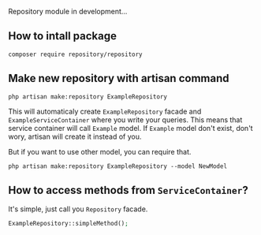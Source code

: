 Repository module in development...

How to intall package
--
```
composer require repository/repository
```

Make new repository with artisan command
--
```
php artisan make:repository ExampleRepository
```
This will automaticaly create `ExampleRepository` facade and `ExampleServiceContainer` where you write your queries. This means that service container will call `Example` model. If `Example` model don't exist, don't wory, artisan will create it instead of you.

But if you want to use other model, you can require that.
```
php artisan make:repository ExampleRepository --model NewModel
```

How to access methods from `ServiceContainer`?
--
It's simple, just call you `Repository` facade.
```php
ExampleRepository::simpleMethod();
```